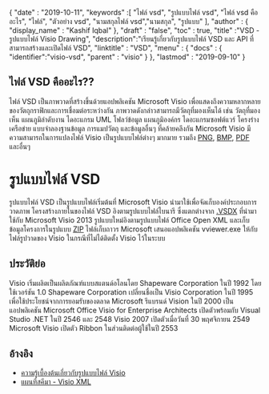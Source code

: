 {
  "date" : "2019-10-11",
  "keywords" :[ "ไฟล์ vsd", "รูปแบบไฟล์ vsd", "ไฟล์ vsd คืออะไร", "ไฟล์", "ตัวอย่าง vsd", "นามสกุลไฟล์ vsd","นามสกุล", "รูปแบบ" ],
  "author" : {
    "display_name" : "Kashif Iqbal"
},
  "draft" : "false",
  "toc" : true,
  "title" :"VSD - รูปแบบไฟล์ Visio Drawing",
  "description":"เรียนรู้เกี่ยวกับรูปแบบไฟล์ VSD และ API ที่สามารถสร้างและเปิดไฟล์ VSD",
  "linktitle" : "VSD",
  "menu" : {
    "docs" : {
	  "identifier":"visio-vsd",
      "parent" : "visio"
}
},
  "lastmod" : "2019-09-10"
}

## ไฟล์ VSD คืออะไร??

ไฟล์ VSD เป็นภาพวาดที่สร้างขึ้นด้วยแอปพลิเคชัน Microsoft Visio เพื่อแสดงถึงความหลากหลายของวัตถุกราฟิกและการเชื่อมต่อระหว่างกัน ภาพวาดดังกล่าวสามารถมีวัตถุที่มองเห็นได้ เช่น วัตถุที่มองเห็น แผนภูมิลำดับงาน ไดอะแกรม UML โฟลว์ข้อมูล แผนภูมิองค์กร ไดอะแกรมซอฟต์แวร์ โครงร่างเครือข่าย แบบจำลองฐานข้อมูล การแมปวัตถุ และข้อมูลอื่นๆ ที่คล้ายคลึงกัน Microsoft Visio มีความสามารถในการแปลงไฟล์ Visio เป็นรูปแบบไฟล์ต่างๆ มากมาย รวมถึง [PNG](/th/image/png/), [BMP](/th/image/bmp/), [PDF](/th/pdf/) และอื่นๆ

# รูปแบบไฟล์ VSD #

รูปแบบไฟล์ VSD เป็นรูปแบบไฟล์เริ่มต้นที่ Microsoft Visio นำมาใช้เพื่อจัดเก็บองค์ประกอบการวาดภาพ โครงสร้างภายในของไฟล์ VSD อิงตามรูปแบบไฟล์ไบนารี ซึ่งแตกต่างจาก [.VSDX](/th/image/vsdx/) ที่นำมาใช้กับ Microsoft Visio 2013 รูปแบบใหม่อิงตามรูปแบบไฟล์ Office Open XML และเก็บข้อมูลโครงการในรูปแบบ [ZIP](/th/compression/zip/) ไฟล์เก็บถาวร Microsoft เสนอแอปพลิเคชัน vviewer.exe ให้กับไฟล์รูปวาดของ Visio ในกรณีที่ไม่ได้ติดตั้ง Visio ไว้ในระบบ

## ประวัติย่อ ##

Visio เริ่มผลิตเป็นผลิตภัณฑ์แบบสแตนด์อโลนโดย Shapeware Corporation ในปี 1992 โดยใช้เวอร์ชัน 1.0 Shapeware Corporation เปลี่ยนชื่อเป็น Visio Corporation ในปี 1995 เพื่อใช้ประโยชน์จากการยอมรับของตลาด Microsoft รีแบรนด์ Vision ในปี 2000 เป็นแอปพลิเคชัน Microsoft Office Visio for Enterprise Architects เปิดตัวพร้อมกับ Visual Studio .NET ในปี 2546 และ 2548 Visio 2007 เปิดตัวเมื่อวันที่ 30 พฤศจิกายน 2549 Microsoft Visio เปิดตัว Ribbon ในส่วนติดต่อผู้ใช้ในปี 2553

## อ้างอิง ##

* [ความรู้เบื้องต้นเกี่ยวกับรูปแบบไฟล์ Visio](https://learn.microsoft.com/en-us/office/client-developer/visio/introduction-to-the-visio-file-formatvsdx)
* [แผนที่สคีมา - Visio XML](https://learn.microsoft.com/en-us/office/client-developer/visio/schema-mapvisio-xml)


